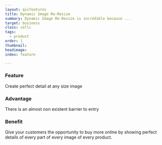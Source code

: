 ```yaml
---
layout: qisfeatures
title: Dynamic Image Re-Resize
summary: Dynamic Image Re-Resize is incredible because ...
target: business
class: cellc
tags:
  - product
order: 1
thumbnail:
headimage:
index: feature

---
```

### Feature ###

Create perfect detail at any size image

### Advantage ###

There is an almost non existent barrier to entry

### Benefit ###

Give your customers the opportunity to buy more online by showing perfect details of every part of every image of every product.
